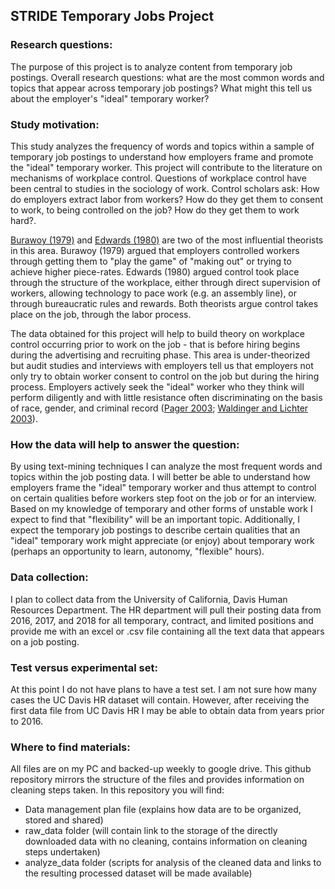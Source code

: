 ## STRIDE Temporary Jobs Project

### Research questions:
The purpose of this project is to analyze content from temporary job postings. Overall research questions: what are the most common words and topics that appear across temporary job postings? What might this tell us about the employer's "ideal" temporary worker?

### Study motivation:
This study analyzes the frequency of words and topics within a sample of temporary job postings to understand how employers frame and promote the "ideal" temporary worker. This project will contribute to the literature on mechanisms of workplace control. Questions of workplace control have been central to studies in the sociology of work. Control scholars ask: How do employers extract labor from workers? How do they get them to consent to work, to being controlled on the job? How do they get them to work hard?. 

[Burawoy (1979)](http://burawoy.berkeley.edu/books.htm#MC) and [Edwards (1980)](https://archive.org/details/contestedterrain00edwa) are two of the most influential theorists in this area. Burawoy (1979) argued that employers controlled workers through getting them to "play the game" of "making out" or trying to achieve higher piece-rates. Edwards (1980) argued control took place through the structure of the workplace, either through direct supervision of workers, allowing technology to pace work (e.g. an assembly line), or through bureaucratic rules and rewards. Both theorists argue control takes place on the job, through the labor process.

The data obtained for this project will help to build theory on workplace control occurring prior to work on the job - that is before hiring begins during the advertising and recruiting phase. This area is under-theorized but audit studies and interviews with employers tell us that employers not only try to obtain worker consent to control on the job but during the hiring process. Employers actively seek the "ideal" worker who they think will perform diligently and with little resistance often discriminating on the basis of race, gender, and criminal record ([Pager 2003](https://www.jstor.org/stable/10.1086/374403); [Waldinger and Lichter 2003](https://www.jstor.org/stable/10.1525/j.ctt1ppzw7)).

### How the data will help to answer the question:
By using text-mining techniques I can analyze the most frequent words and topics within the job posting data. I will better be able to understand how employers frame the "ideal" temporary worker and thus attempt to control on certain qualities before workers step foot on the job or for an interview. Based on my knowledge of temporary and other forms of unstable work I expect to find that "flexibility" will be an important topic. Additionally, I expect the temporary job postings to describe certain qualities that an "ideal" temporary work might appreciate (or enjoy) about temporary work (perhaps an opportunity to learn, autonomy, "flexible" hours).

### Data collection:
I plan to collect data from the University of California, Davis Human Resources Department. The HR department will pull their posting data from 2016, 2017, and 2018 for all temporary, contract, and limited positions and provide me with an excel or .csv file containing all the text data that appears on a job posting. 

### Test versus experimental set:
At this point I do not have plans to have a test set. I am not sure how many cases the UC Davis HR dataset will contain. However, after receiving the first data file from UC Davis HR I may be able to obtain data from years prior to 2016.

### Where to find materials:
All files are on my PC and backed-up weekly to google drive. This github repository mirrors the structure of the files and provides information on cleaning steps taken. In this repository you will find:
* Data management plan file (explains how data are to be organized, stored and shared)
* raw_data folder (will contain link to the storage of the directly downloaded data with no cleaning, contains information on cleaning steps undertaken)
* analyze_data folder (scripts for analysis of the cleaned data and links to the resulting processed dataset will be made available)
